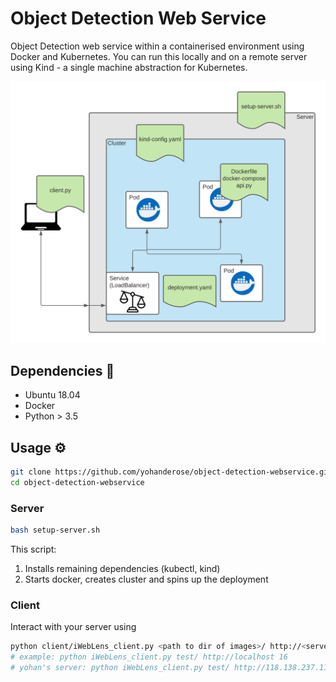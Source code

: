 # Object Detection Web Service

Object Detection web service within a containerised environment using Docker and Kubernetes. You can run this locally and on a remote server using Kind - a single machine abstraction for Kubernetes.

![](./arch-overview.png)

## Dependencies 🐳

- Ubuntu 18.04
- Docker
- Python > 3.5

## Usage ️️️️️️️️️⚙️

```bash
git clone https://github.com/yohanderose/object-detection-webservice.git
cd object-detection-webservice
```

### Server

```bash
bash setup-server.sh
```

This script:

1. Installs remaining dependencies (kubectl, kind)
2. Starts docker, creates cluster and spins up the deployment

### Client

Interact with your server using

```bash
python client/iWebLens_client.py <path to dir of images>/ http://<server ip> <num threads>
# example: python iWebLens_client.py test/ http://localhost 16
# yohan's server: python iWebLens_client.py test/ http://118.138.237.116 16
```
